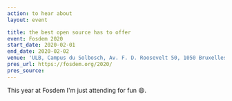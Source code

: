 ```yaml
---
action: to hear about
layout: event

title: the best open source has to offer
event: Fosdem 2020
start_date: 2020-02-01
end_date: 2020-02-02
venue: 'ULB, Campus du Solbosch, Av. F. D. Roosevelt 50, 1050 Bruxelles'
pres_url: https://fosdem.org/2020/
pres_source:
---
```


This year at Fosdem I'm just attending for fun 😄.